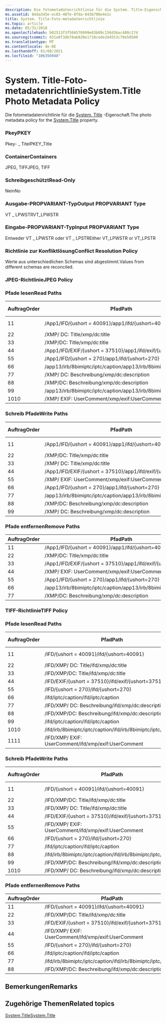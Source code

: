 ```yaml
---
description: Die fotometadatenrichtlinie für die System. Title-Eigenschaft.
ms.assetid: 84da345e-ec03-48fe-8fda-043b706e4e1c
title: System. Title-Foto-metadatenrichtlinie
ms.topic: article
ms.date: 05/31/2018
ms.openlocfilehash: b02513f3f566576999e83b09c156d36ac480c17d
ms.sourcegitcommit: 831e8f3db78ab820e1710cede244553c70e50500
ms.translationtype: MT
ms.contentlocale: de-DE
ms.lasthandoff: 01/08/2021
ms.locfileid: "106356948"
---
```

# <a name="systemtitle-photo-metadata-policy"></a><span data-ttu-id="23a7a-103">System. Title-Foto-metadatenrichtlinie</span><span class="sxs-lookup"><span data-stu-id="23a7a-103">System.Title Photo Metadata Policy</span></span>

<span data-ttu-id="23a7a-104">Die fotometadatenrichtlinie für die [System. Title](../properties/props-system-title.md) -Eigenschaft.</span><span class="sxs-lookup"><span data-stu-id="23a7a-104">The photo metadata policy for the [System.Title](../properties/props-system-title.md) property.</span></span>

### <a name="pkey"></a><span data-ttu-id="23a7a-105">Pkey</span><span class="sxs-lookup"><span data-stu-id="23a7a-105">PKEY</span></span>

<span data-ttu-id="23a7a-106">Pkey- \_ Titel</span><span class="sxs-lookup"><span data-stu-id="23a7a-106">PKEY\_Title</span></span>

### <a name="containers"></a><span data-ttu-id="23a7a-107">Container</span><span class="sxs-lookup"><span data-stu-id="23a7a-107">Containers</span></span>

<span data-ttu-id="23a7a-108">JPEG, TIFF</span><span class="sxs-lookup"><span data-stu-id="23a7a-108">JPEG, TIFF</span></span>

### <a name="read-only"></a><span data-ttu-id="23a7a-109">Schreibgeschützt</span><span class="sxs-lookup"><span data-stu-id="23a7a-109">Read-Only</span></span>

<span data-ttu-id="23a7a-110">Nein</span><span class="sxs-lookup"><span data-stu-id="23a7a-110">No</span></span>

### <a name="output-propvariant-type"></a><span data-ttu-id="23a7a-111">Ausgabe-PROPVARIANT-Typ</span><span class="sxs-lookup"><span data-stu-id="23a7a-111">Output PROPVARIANT Type</span></span>

<span data-ttu-id="23a7a-112">VT \_ LPWSTR</span><span class="sxs-lookup"><span data-stu-id="23a7a-112">VT\_LPWSTR</span></span>

### <a name="input-propvariant-type"></a><span data-ttu-id="23a7a-113">Eingabe-PROPVARIANT-Typ</span><span class="sxs-lookup"><span data-stu-id="23a7a-113">Input PROPVARIANT Type</span></span>

<span data-ttu-id="23a7a-114">Entweder VT \_ LPWSTR oder VT \_ LPSTR</span><span class="sxs-lookup"><span data-stu-id="23a7a-114">Either VT\_LPWSTR or VT\_LPSTR</span></span>

### <a name="conflict-resolution-policy"></a><span data-ttu-id="23a7a-115">Richtlinie zur Konfliktlösung</span><span class="sxs-lookup"><span data-stu-id="23a7a-115">Conflict Resolution Policy</span></span>

<span data-ttu-id="23a7a-116">Werte aus unterschiedlichen Schemas sind abgestimmt.</span><span class="sxs-lookup"><span data-stu-id="23a7a-116">Values from different schemas are reconciled.</span></span>

### <a name="jpeg-policy"></a><span data-ttu-id="23a7a-117">JPEG-Richtlinie</span><span class="sxs-lookup"><span data-stu-id="23a7a-117">JPEG Policy</span></span>

### <a name="read-paths"></a><span data-ttu-id="23a7a-118">Pfade lesen</span><span class="sxs-lookup"><span data-stu-id="23a7a-118">Read Paths</span></span>



| <span data-ttu-id="23a7a-119">Auftrag</span><span class="sxs-lookup"><span data-stu-id="23a7a-119">Order</span></span> | <span data-ttu-id="23a7a-120">Pfad</span><span class="sxs-lookup"><span data-stu-id="23a7a-120">Path</span></span>                                | <span data-ttu-id="23a7a-121">Datenträger Format</span><span class="sxs-lookup"><span data-stu-id="23a7a-121">Disk Format</span></span>    |
|-------|-------------------------------------|----------------|
| <span data-ttu-id="23a7a-122">1</span><span class="sxs-lookup"><span data-stu-id="23a7a-122">1</span></span>     | <span data-ttu-id="23a7a-123">/App1/IFD/{ushort = 40091}</span><span class="sxs-lookup"><span data-stu-id="23a7a-123">/app1/ifd/{ushort=40091}</span></span>            | <span data-ttu-id="23a7a-124">Unicode- \_ Bytes</span><span class="sxs-lookup"><span data-stu-id="23a7a-124">unicode\_bytes</span></span> |
| <span data-ttu-id="23a7a-125">2</span><span class="sxs-lookup"><span data-stu-id="23a7a-125">2</span></span>     | <span data-ttu-id="23a7a-126">/XMP/ <xmpalt> DC: Title</span><span class="sxs-lookup"><span data-stu-id="23a7a-126">/xmp/<xmpalt>dc:title</span></span>         | <span data-ttu-id="23a7a-127">Unicode</span><span class="sxs-lookup"><span data-stu-id="23a7a-127">unicode</span></span>        |
| <span data-ttu-id="23a7a-128">3</span><span class="sxs-lookup"><span data-stu-id="23a7a-128">3</span></span>     | <span data-ttu-id="23a7a-129">/XMP/DC: Title</span><span class="sxs-lookup"><span data-stu-id="23a7a-129">/xmp/dc:title</span></span>                       | <span data-ttu-id="23a7a-130">Unicode</span><span class="sxs-lookup"><span data-stu-id="23a7a-130">unicode</span></span>        |
| <span data-ttu-id="23a7a-131">4</span><span class="sxs-lookup"><span data-stu-id="23a7a-131">4</span></span>     | <span data-ttu-id="23a7a-132">/App1/IFD/EXIF/{ushort = 37510}</span><span class="sxs-lookup"><span data-stu-id="23a7a-132">/app1/ifd/exif/{ushort=37510}</span></span>       | <span data-ttu-id="23a7a-133">Unicode</span><span class="sxs-lookup"><span data-stu-id="23a7a-133">unicode</span></span>        |
| <span data-ttu-id="23a7a-134">5</span><span class="sxs-lookup"><span data-stu-id="23a7a-134">5</span></span>     | <span data-ttu-id="23a7a-135">/App1/IFD/{ushort = 270}</span><span class="sxs-lookup"><span data-stu-id="23a7a-135">/app1/ifd/{ushort=270}</span></span>              | <span data-ttu-id="23a7a-136">ascii</span><span class="sxs-lookup"><span data-stu-id="23a7a-136">ascii</span></span>          |
| <span data-ttu-id="23a7a-137">6</span><span class="sxs-lookup"><span data-stu-id="23a7a-137">6</span></span>     | <span data-ttu-id="23a7a-138">/app13/irb/8bimiptc/iptc/caption</span><span class="sxs-lookup"><span data-stu-id="23a7a-138">/app13/irb/8bimiptc/iptc/caption</span></span>    |                |
| <span data-ttu-id="23a7a-139">7</span><span class="sxs-lookup"><span data-stu-id="23a7a-139">7</span></span>     | <span data-ttu-id="23a7a-140">/XMP/ <xmpalt> DC: Beschreibung</span><span class="sxs-lookup"><span data-stu-id="23a7a-140">/xmp/<xmpalt>dc:description</span></span>   | <span data-ttu-id="23a7a-141">Unicode</span><span class="sxs-lookup"><span data-stu-id="23a7a-141">unicode</span></span>        |
| <span data-ttu-id="23a7a-142">8</span><span class="sxs-lookup"><span data-stu-id="23a7a-142">8</span></span>     | <span data-ttu-id="23a7a-143">/XMP/DC: Beschreibung</span><span class="sxs-lookup"><span data-stu-id="23a7a-143">/xmp/dc:description</span></span>                 | <span data-ttu-id="23a7a-144">Unicode</span><span class="sxs-lookup"><span data-stu-id="23a7a-144">unicode</span></span>        |
| <span data-ttu-id="23a7a-145">9</span><span class="sxs-lookup"><span data-stu-id="23a7a-145">9</span></span>     | <span data-ttu-id="23a7a-146">/app13/irb/8bimiptc/iptc/caption</span><span class="sxs-lookup"><span data-stu-id="23a7a-146">/app13/irb/8bimiptc/iptc/caption</span></span>    |                |
| <span data-ttu-id="23a7a-147">10</span><span class="sxs-lookup"><span data-stu-id="23a7a-147">10</span></span>    | <span data-ttu-id="23a7a-148">/XMP/ <xmpalt> EXIF: UserComment</span><span class="sxs-lookup"><span data-stu-id="23a7a-148">/xmp/<xmpalt>exif:UserComment</span></span> | <span data-ttu-id="23a7a-149">Unicode</span><span class="sxs-lookup"><span data-stu-id="23a7a-149">unicode</span></span>        |



 

### <a name="write-paths"></a><span data-ttu-id="23a7a-150">Schreib Pfade</span><span class="sxs-lookup"><span data-stu-id="23a7a-150">Write Paths</span></span>



| <span data-ttu-id="23a7a-151">Auftrag</span><span class="sxs-lookup"><span data-stu-id="23a7a-151">Order</span></span> | <span data-ttu-id="23a7a-152">Pfad</span><span class="sxs-lookup"><span data-stu-id="23a7a-152">Path</span></span>                                | <span data-ttu-id="23a7a-153">Datenträger Format</span><span class="sxs-lookup"><span data-stu-id="23a7a-153">Disk Format</span></span>    |
|-------|-------------------------------------|----------------|
| <span data-ttu-id="23a7a-154">1</span><span class="sxs-lookup"><span data-stu-id="23a7a-154">1</span></span>     | <span data-ttu-id="23a7a-155">/App1/IFD/{ushort = 40091}</span><span class="sxs-lookup"><span data-stu-id="23a7a-155">/app1/ifd/{ushort=40091}</span></span>            | <span data-ttu-id="23a7a-156">Unicode- \_ Bytes</span><span class="sxs-lookup"><span data-stu-id="23a7a-156">unicode\_bytes</span></span> |
| <span data-ttu-id="23a7a-157">2</span><span class="sxs-lookup"><span data-stu-id="23a7a-157">2</span></span>     | <span data-ttu-id="23a7a-158">/XMP/DC: Title</span><span class="sxs-lookup"><span data-stu-id="23a7a-158">/xmp/dc:title</span></span>                       | <span data-ttu-id="23a7a-159">Unicode</span><span class="sxs-lookup"><span data-stu-id="23a7a-159">unicode</span></span>        |
| <span data-ttu-id="23a7a-160">3</span><span class="sxs-lookup"><span data-stu-id="23a7a-160">3</span></span>     | <span data-ttu-id="23a7a-161">/XMP/ <xmpalt> DC: Title</span><span class="sxs-lookup"><span data-stu-id="23a7a-161">/xmp/<xmpalt>dc:title</span></span>         | <span data-ttu-id="23a7a-162">Unicode</span><span class="sxs-lookup"><span data-stu-id="23a7a-162">unicode</span></span>        |
| <span data-ttu-id="23a7a-163">4</span><span class="sxs-lookup"><span data-stu-id="23a7a-163">4</span></span>     | <span data-ttu-id="23a7a-164">/App1/IFD/EXIF/{ushort = 37510}</span><span class="sxs-lookup"><span data-stu-id="23a7a-164">/app1/ifd/exif/{ushort=37510}</span></span>       | <span data-ttu-id="23a7a-165">Unicode</span><span class="sxs-lookup"><span data-stu-id="23a7a-165">unicode</span></span>        |
| <span data-ttu-id="23a7a-166">5</span><span class="sxs-lookup"><span data-stu-id="23a7a-166">5</span></span>     | <span data-ttu-id="23a7a-167">/XMP/ <xmpalt> EXIF: UserComment</span><span class="sxs-lookup"><span data-stu-id="23a7a-167">/xmp/<xmpalt>exif:UserComment</span></span> | <span data-ttu-id="23a7a-168">Unicode</span><span class="sxs-lookup"><span data-stu-id="23a7a-168">unicode</span></span>        |
| <span data-ttu-id="23a7a-169">6</span><span class="sxs-lookup"><span data-stu-id="23a7a-169">6</span></span>     | <span data-ttu-id="23a7a-170">/App1/IFD/{ushort = 270}</span><span class="sxs-lookup"><span data-stu-id="23a7a-170">/app1/ifd/{ushort=270}</span></span>              | <span data-ttu-id="23a7a-171">ascii</span><span class="sxs-lookup"><span data-stu-id="23a7a-171">ascii</span></span>          |
| <span data-ttu-id="23a7a-172">7</span><span class="sxs-lookup"><span data-stu-id="23a7a-172">7</span></span>     | <span data-ttu-id="23a7a-173">/app13/irb/8bimiptc/iptc/caption</span><span class="sxs-lookup"><span data-stu-id="23a7a-173">/app13/irb/8bimiptc/iptc/caption</span></span>    |                |
| <span data-ttu-id="23a7a-174">8</span><span class="sxs-lookup"><span data-stu-id="23a7a-174">8</span></span>     | <span data-ttu-id="23a7a-175">/XMP/DC: Beschreibung</span><span class="sxs-lookup"><span data-stu-id="23a7a-175">/xmp/dc:description</span></span>                 | <span data-ttu-id="23a7a-176">Unicode</span><span class="sxs-lookup"><span data-stu-id="23a7a-176">unicode</span></span>        |
| <span data-ttu-id="23a7a-177">9</span><span class="sxs-lookup"><span data-stu-id="23a7a-177">9</span></span>     | <span data-ttu-id="23a7a-178">/XMP/ <xmpalt> DC: Beschreibung</span><span class="sxs-lookup"><span data-stu-id="23a7a-178">/xmp/<xmpalt>dc:description</span></span>   | <span data-ttu-id="23a7a-179">Unicode</span><span class="sxs-lookup"><span data-stu-id="23a7a-179">unicode</span></span>        |



 

### <a name="remove-paths"></a><span data-ttu-id="23a7a-180">Pfade entfernen</span><span class="sxs-lookup"><span data-stu-id="23a7a-180">Remove Paths</span></span>



| <span data-ttu-id="23a7a-181">Auftrag</span><span class="sxs-lookup"><span data-stu-id="23a7a-181">Order</span></span> | <span data-ttu-id="23a7a-182">Pfad</span><span class="sxs-lookup"><span data-stu-id="23a7a-182">Path</span></span>                                |
|-------|-------------------------------------|
| <span data-ttu-id="23a7a-183">1</span><span class="sxs-lookup"><span data-stu-id="23a7a-183">1</span></span>     | <span data-ttu-id="23a7a-184">/App1/IFD/{ushort = 40091}</span><span class="sxs-lookup"><span data-stu-id="23a7a-184">/app1/ifd/{ushort=40091}</span></span>            |
| <span data-ttu-id="23a7a-185">2</span><span class="sxs-lookup"><span data-stu-id="23a7a-185">2</span></span>     | <span data-ttu-id="23a7a-186">/XMP/DC: Title</span><span class="sxs-lookup"><span data-stu-id="23a7a-186">/xmp/dc:title</span></span>                       |
| <span data-ttu-id="23a7a-187">3</span><span class="sxs-lookup"><span data-stu-id="23a7a-187">3</span></span>     | <span data-ttu-id="23a7a-188">/App1/IFD/EXIF/{ushort = 37510}</span><span class="sxs-lookup"><span data-stu-id="23a7a-188">/app1/ifd/exif/{ushort=37510}</span></span>       |
| <span data-ttu-id="23a7a-189">4</span><span class="sxs-lookup"><span data-stu-id="23a7a-189">4</span></span>     | <span data-ttu-id="23a7a-190">/XMP/ <xmpalt> EXIF: UserComment</span><span class="sxs-lookup"><span data-stu-id="23a7a-190">/xmp/<xmpalt>exif:UserComment</span></span> |
| <span data-ttu-id="23a7a-191">5</span><span class="sxs-lookup"><span data-stu-id="23a7a-191">5</span></span>     | <span data-ttu-id="23a7a-192">/App1/IFD/{ushort = 270}</span><span class="sxs-lookup"><span data-stu-id="23a7a-192">/app1/ifd/{ushort=270}</span></span>              |
| <span data-ttu-id="23a7a-193">6</span><span class="sxs-lookup"><span data-stu-id="23a7a-193">6</span></span>     | <span data-ttu-id="23a7a-194">/app13/irb/8bimiptc/iptc/caption</span><span class="sxs-lookup"><span data-stu-id="23a7a-194">/app13/irb/8bimiptc/iptc/caption</span></span>    |
| <span data-ttu-id="23a7a-195">7</span><span class="sxs-lookup"><span data-stu-id="23a7a-195">7</span></span>     | <span data-ttu-id="23a7a-196">/XMP/DC: Beschreibung</span><span class="sxs-lookup"><span data-stu-id="23a7a-196">/xmp/dc:description</span></span>                 |



 

### <a name="tiff-policy"></a><span data-ttu-id="23a7a-197">TIFF-Richtlinie</span><span class="sxs-lookup"><span data-stu-id="23a7a-197">TIFF Policy</span></span>

### <a name="read-paths"></a><span data-ttu-id="23a7a-198">Pfade lesen</span><span class="sxs-lookup"><span data-stu-id="23a7a-198">Read Paths</span></span>



| <span data-ttu-id="23a7a-199">Auftrag</span><span class="sxs-lookup"><span data-stu-id="23a7a-199">Order</span></span> | <span data-ttu-id="23a7a-200">Pfad</span><span class="sxs-lookup"><span data-stu-id="23a7a-200">Path</span></span>                                    | <span data-ttu-id="23a7a-201">Datenträger Format</span><span class="sxs-lookup"><span data-stu-id="23a7a-201">Disk Format</span></span>    |
|-------|-----------------------------------------|----------------|
| <span data-ttu-id="23a7a-202">1</span><span class="sxs-lookup"><span data-stu-id="23a7a-202">1</span></span>     | <span data-ttu-id="23a7a-203">/IFD/{ushort = 40091}</span><span class="sxs-lookup"><span data-stu-id="23a7a-203">/ifd/{ushort=40091}</span></span>                     | <span data-ttu-id="23a7a-204">Unicode- \_ Bytes</span><span class="sxs-lookup"><span data-stu-id="23a7a-204">unicode\_bytes</span></span> |
| <span data-ttu-id="23a7a-205">2</span><span class="sxs-lookup"><span data-stu-id="23a7a-205">2</span></span>     | <span data-ttu-id="23a7a-206">/IFD/XMP/ <xmpalt> DC: Title</span><span class="sxs-lookup"><span data-stu-id="23a7a-206">/ifd/xmp/<xmpalt>dc:title</span></span>         | <span data-ttu-id="23a7a-207">Unicode</span><span class="sxs-lookup"><span data-stu-id="23a7a-207">unicode</span></span>        |
| <span data-ttu-id="23a7a-208">3</span><span class="sxs-lookup"><span data-stu-id="23a7a-208">3</span></span>     | <span data-ttu-id="23a7a-209">/IFD/XMP/DC: Title</span><span class="sxs-lookup"><span data-stu-id="23a7a-209">/ifd/xmp/dc:title</span></span>                       | <span data-ttu-id="23a7a-210">Unicode</span><span class="sxs-lookup"><span data-stu-id="23a7a-210">unicode</span></span>        |
| <span data-ttu-id="23a7a-211">4</span><span class="sxs-lookup"><span data-stu-id="23a7a-211">4</span></span>     | <span data-ttu-id="23a7a-212">/IFD/EXIF/{ushort = 37510}</span><span class="sxs-lookup"><span data-stu-id="23a7a-212">/ifd/exif/{ushort=37510}</span></span>                | <span data-ttu-id="23a7a-213">Unicode</span><span class="sxs-lookup"><span data-stu-id="23a7a-213">unicode</span></span>        |
| <span data-ttu-id="23a7a-214">5</span><span class="sxs-lookup"><span data-stu-id="23a7a-214">5</span></span>     | <span data-ttu-id="23a7a-215">/IFD/{ushort = 270}</span><span class="sxs-lookup"><span data-stu-id="23a7a-215">/ifd/{ushort=270}</span></span>                       | <span data-ttu-id="23a7a-216">ascii</span><span class="sxs-lookup"><span data-stu-id="23a7a-216">ascii</span></span>          |
| <span data-ttu-id="23a7a-217">6</span><span class="sxs-lookup"><span data-stu-id="23a7a-217">6</span></span>     | <span data-ttu-id="23a7a-218">/ifd/iptc/caption</span><span class="sxs-lookup"><span data-stu-id="23a7a-218">/ifd/iptc/caption</span></span>                       |                |
| <span data-ttu-id="23a7a-219">7</span><span class="sxs-lookup"><span data-stu-id="23a7a-219">7</span></span>     | <span data-ttu-id="23a7a-220">/IFD/XMP/ <xmpalt> DC: Beschreibung</span><span class="sxs-lookup"><span data-stu-id="23a7a-220">/ifd/xmp/<xmpalt>dc:description</span></span>   | <span data-ttu-id="23a7a-221">Unicode</span><span class="sxs-lookup"><span data-stu-id="23a7a-221">unicode</span></span>        |
| <span data-ttu-id="23a7a-222">8</span><span class="sxs-lookup"><span data-stu-id="23a7a-222">8</span></span>     | <span data-ttu-id="23a7a-223">/IFD/XMP/DC: Beschreibung</span><span class="sxs-lookup"><span data-stu-id="23a7a-223">/ifd/xmp/dc:description</span></span>                 | <span data-ttu-id="23a7a-224">Unicode</span><span class="sxs-lookup"><span data-stu-id="23a7a-224">unicode</span></span>        |
| <span data-ttu-id="23a7a-225">9</span><span class="sxs-lookup"><span data-stu-id="23a7a-225">9</span></span>     | <span data-ttu-id="23a7a-226">/ifd/iptc/caption</span><span class="sxs-lookup"><span data-stu-id="23a7a-226">/ifd/iptc/caption</span></span>                       |                |
| <span data-ttu-id="23a7a-227">10</span><span class="sxs-lookup"><span data-stu-id="23a7a-227">10</span></span>    | <span data-ttu-id="23a7a-228">/ifd/irb/8bimiptc/iptc/caption</span><span class="sxs-lookup"><span data-stu-id="23a7a-228">/ifd/irb/8bimiptc/iptc/caption</span></span>          |                |
| <span data-ttu-id="23a7a-229">11</span><span class="sxs-lookup"><span data-stu-id="23a7a-229">11</span></span>    | <span data-ttu-id="23a7a-230">/IFD/XMP/ <xmpalt> EXIF: UserComment</span><span class="sxs-lookup"><span data-stu-id="23a7a-230">/ifd/xmp/<xmpalt>exif:UserComment</span></span> | <span data-ttu-id="23a7a-231">Unicode</span><span class="sxs-lookup"><span data-stu-id="23a7a-231">unicode</span></span>        |



 

### <a name="write-paths"></a><span data-ttu-id="23a7a-232">Schreib Pfade</span><span class="sxs-lookup"><span data-stu-id="23a7a-232">Write Paths</span></span>



| <span data-ttu-id="23a7a-233">Auftrag</span><span class="sxs-lookup"><span data-stu-id="23a7a-233">Order</span></span> | <span data-ttu-id="23a7a-234">Pfad</span><span class="sxs-lookup"><span data-stu-id="23a7a-234">Path</span></span>                                    | <span data-ttu-id="23a7a-235">Datenträger Format</span><span class="sxs-lookup"><span data-stu-id="23a7a-235">Disk Format</span></span>    |
|-------|-----------------------------------------|----------------|
| <span data-ttu-id="23a7a-236">1</span><span class="sxs-lookup"><span data-stu-id="23a7a-236">1</span></span>     | <span data-ttu-id="23a7a-237">/IFD/{ushort = 40091}</span><span class="sxs-lookup"><span data-stu-id="23a7a-237">/ifd/{ushort=40091}</span></span>                     | <span data-ttu-id="23a7a-238">Unicode- \_ Bytes</span><span class="sxs-lookup"><span data-stu-id="23a7a-238">unicode\_bytes</span></span> |
| <span data-ttu-id="23a7a-239">2</span><span class="sxs-lookup"><span data-stu-id="23a7a-239">2</span></span>     | <span data-ttu-id="23a7a-240">/IFD/XMP/DC: Title</span><span class="sxs-lookup"><span data-stu-id="23a7a-240">/ifd/xmp/dc:title</span></span>                       | <span data-ttu-id="23a7a-241">Unicode</span><span class="sxs-lookup"><span data-stu-id="23a7a-241">unicode</span></span>        |
| <span data-ttu-id="23a7a-242">3</span><span class="sxs-lookup"><span data-stu-id="23a7a-242">3</span></span>     | <span data-ttu-id="23a7a-243">/IFD/XMP/ <xmpalt> DC: Title</span><span class="sxs-lookup"><span data-stu-id="23a7a-243">/ifd/xmp/<xmpalt>dc:title</span></span>         | <span data-ttu-id="23a7a-244">Unicode</span><span class="sxs-lookup"><span data-stu-id="23a7a-244">unicode</span></span>        |
| <span data-ttu-id="23a7a-245">4</span><span class="sxs-lookup"><span data-stu-id="23a7a-245">4</span></span>     | <span data-ttu-id="23a7a-246">/IFD/EXIF/{ushort = 37510}</span><span class="sxs-lookup"><span data-stu-id="23a7a-246">/ifd/exif/{ushort=37510}</span></span>                | <span data-ttu-id="23a7a-247">Unicode</span><span class="sxs-lookup"><span data-stu-id="23a7a-247">unicode</span></span>        |
| <span data-ttu-id="23a7a-248">5</span><span class="sxs-lookup"><span data-stu-id="23a7a-248">5</span></span>     | <span data-ttu-id="23a7a-249">/IFD/XMP/ <xmpalt> EXIF: UserComment</span><span class="sxs-lookup"><span data-stu-id="23a7a-249">/ifd/xmp/<xmpalt>exif:UserComment</span></span> | <span data-ttu-id="23a7a-250">Unicode</span><span class="sxs-lookup"><span data-stu-id="23a7a-250">unicode</span></span>        |
| <span data-ttu-id="23a7a-251">6</span><span class="sxs-lookup"><span data-stu-id="23a7a-251">6</span></span>     | <span data-ttu-id="23a7a-252">/IFD/{ushort = 270}</span><span class="sxs-lookup"><span data-stu-id="23a7a-252">/ifd/{ushort=270}</span></span>                       | <span data-ttu-id="23a7a-253">ascii</span><span class="sxs-lookup"><span data-stu-id="23a7a-253">ascii</span></span>          |
| <span data-ttu-id="23a7a-254">7</span><span class="sxs-lookup"><span data-stu-id="23a7a-254">7</span></span>     | <span data-ttu-id="23a7a-255">/ifd/iptc/caption</span><span class="sxs-lookup"><span data-stu-id="23a7a-255">/ifd/iptc/caption</span></span>                       |                |
| <span data-ttu-id="23a7a-256">8</span><span class="sxs-lookup"><span data-stu-id="23a7a-256">8</span></span>     | <span data-ttu-id="23a7a-257">/ifd/irb/8bimiptc/iptc/caption</span><span class="sxs-lookup"><span data-stu-id="23a7a-257">/ifd/irb/8bimiptc/iptc/caption</span></span>          |                |
| <span data-ttu-id="23a7a-258">9</span><span class="sxs-lookup"><span data-stu-id="23a7a-258">9</span></span>     | <span data-ttu-id="23a7a-259">/IFD/XMP/DC: Beschreibung</span><span class="sxs-lookup"><span data-stu-id="23a7a-259">/ifd/xmp/dc:description</span></span>                 | <span data-ttu-id="23a7a-260">Unicode</span><span class="sxs-lookup"><span data-stu-id="23a7a-260">unicode</span></span>        |
| <span data-ttu-id="23a7a-261">10</span><span class="sxs-lookup"><span data-stu-id="23a7a-261">10</span></span>    | <span data-ttu-id="23a7a-262">/IFD/XMP/ <xmpalt> DC: Beschreibung</span><span class="sxs-lookup"><span data-stu-id="23a7a-262">/ifd/xmp/<xmpalt>dc:description</span></span>   | <span data-ttu-id="23a7a-263">Unicode</span><span class="sxs-lookup"><span data-stu-id="23a7a-263">unicode</span></span>        |



 

### <a name="remove-paths"></a><span data-ttu-id="23a7a-264">Pfade entfernen</span><span class="sxs-lookup"><span data-stu-id="23a7a-264">Remove Paths</span></span>



| <span data-ttu-id="23a7a-265">Auftrag</span><span class="sxs-lookup"><span data-stu-id="23a7a-265">Order</span></span> | <span data-ttu-id="23a7a-266">Pfad</span><span class="sxs-lookup"><span data-stu-id="23a7a-266">Path</span></span>                                    |
|-------|-----------------------------------------|
| <span data-ttu-id="23a7a-267">1</span><span class="sxs-lookup"><span data-stu-id="23a7a-267">1</span></span>     | <span data-ttu-id="23a7a-268">/IFD/{ushort = 40091}</span><span class="sxs-lookup"><span data-stu-id="23a7a-268">/ifd/{ushort=40091}</span></span>                     |
| <span data-ttu-id="23a7a-269">2</span><span class="sxs-lookup"><span data-stu-id="23a7a-269">2</span></span>     | <span data-ttu-id="23a7a-270">/IFD/XMP/DC: Title</span><span class="sxs-lookup"><span data-stu-id="23a7a-270">/ifd/xmp/dc:title</span></span>                       |
| <span data-ttu-id="23a7a-271">3</span><span class="sxs-lookup"><span data-stu-id="23a7a-271">3</span></span>     | <span data-ttu-id="23a7a-272">/IFD/EXIF/{ushort = 37510}</span><span class="sxs-lookup"><span data-stu-id="23a7a-272">/ifd/exif/{ushort=37510}</span></span>                |
| <span data-ttu-id="23a7a-273">4</span><span class="sxs-lookup"><span data-stu-id="23a7a-273">4</span></span>     | <span data-ttu-id="23a7a-274">/IFD/XMP/ <xmpalt> EXIF: UserComment</span><span class="sxs-lookup"><span data-stu-id="23a7a-274">/ifd/xmp/<xmpalt>exif:UserComment</span></span> |
| <span data-ttu-id="23a7a-275">5</span><span class="sxs-lookup"><span data-stu-id="23a7a-275">5</span></span>     | <span data-ttu-id="23a7a-276">/IFD/{ushort = 270}</span><span class="sxs-lookup"><span data-stu-id="23a7a-276">/ifd/{ushort=270}</span></span>                       |
| <span data-ttu-id="23a7a-277">6</span><span class="sxs-lookup"><span data-stu-id="23a7a-277">6</span></span>     | <span data-ttu-id="23a7a-278">/ifd/iptc/caption</span><span class="sxs-lookup"><span data-stu-id="23a7a-278">/ifd/iptc/caption</span></span>                       |
| <span data-ttu-id="23a7a-279">7</span><span class="sxs-lookup"><span data-stu-id="23a7a-279">7</span></span>     | <span data-ttu-id="23a7a-280">/ifd/irb/8bimiptc/iptc/caption</span><span class="sxs-lookup"><span data-stu-id="23a7a-280">/ifd/irb/8bimiptc/iptc/caption</span></span>          |
| <span data-ttu-id="23a7a-281">8</span><span class="sxs-lookup"><span data-stu-id="23a7a-281">8</span></span>     | <span data-ttu-id="23a7a-282">/IFD/XMP/DC: Beschreibung</span><span class="sxs-lookup"><span data-stu-id="23a7a-282">/ifd/xmp/dc:description</span></span>                 |



 

## <a name="remarks"></a><span data-ttu-id="23a7a-283">Bemerkungen</span><span class="sxs-lookup"><span data-stu-id="23a7a-283">Remarks</span></span>

## <a name="related-topics"></a><span data-ttu-id="23a7a-284">Zugehörige Themen</span><span class="sxs-lookup"><span data-stu-id="23a7a-284">Related topics</span></span>

<dl> <dt>

[<span data-ttu-id="23a7a-285">System.Title</span><span class="sxs-lookup"><span data-stu-id="23a7a-285">System.Title</span></span>](../properties/props-system-title.md)
</dt> </dl>

 

 
